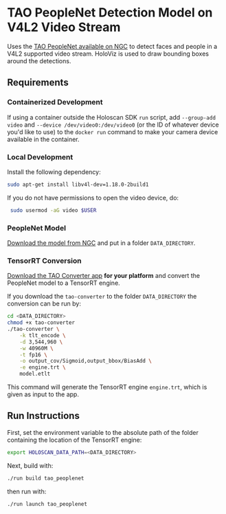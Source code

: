 # TAO PeopleNet Detection Model on V4L2 Video Stream

Uses the [TAO PeopleNet available on NGC](https://catalog.ngc.nvidia.com/orgs/nvidia/teams/tao/models/peoplenet) to detect faces and people in a V4L2 supported video stream. HoloViz is used to draw bounding boxes around the detections.

## Requirements

### Containerized Development

If using a container outside the Holoscan SDK `run` script, add `--group-add video` and `--device /dev/video0:/dev/video0` (or the ID of whatever device you'd like to use) to the `docker run` command to make your camera device available in the container.

### Local Development

Install the following dependency:
```sh
sudo apt-get install libv4l-dev=1.18.0-2build1
```

If you do not have permissions to open the video device, do:
```sh
 sudo usermod -aG video $USER
```

### PeopleNet Model

[Download the model from NGC](https://catalog.ngc.nvidia.com/orgs/nvidia/teams/tao/models/peoplenet) and put in a folder `DATA_DIRECTORY`.

### TensorRT Conversion

[Download the TAO Converter app](https://catalog.ngc.nvidia.com/orgs/nvidia/teams/tao/resources/tao-converter) **for your platform** and convert the PeopleNet model to a TensorRT engine. 

If you download the `tao-converter` to the folder `DATA_DIRECTORY` the conversion can be run by:
```sh
cd <DATA_DIRECTORY>
chmod +x tao-converter
./tao-converter \
    -k tlt_encode \
    -d 3,544,960 \
    -w 40960M \
    -t fp16 \
    -o output_cov/Sigmoid,output_bbox/BiasAdd \
    -e engine.trt \
    model.etlt
```
This command will generate the TensorRT engine `engine.trt`, which is given as input to the app.

## Run Instructions

First, set the environment variable to the absolute path of the folder containing the location of the TensorRT engine:
```sh
export HOLOSCAN_DATA_PATH=<DATA_DIRECTORY>
```

Next, build with:
```sh
./run build tao_peoplenet
```
then run with:
```sh
./run launch tao_peoplenet
```